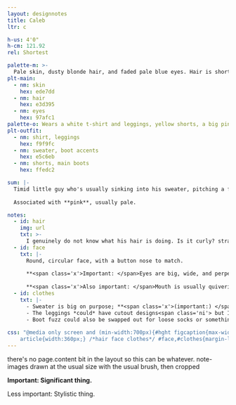 ```yaml
---
layout: designnotes
title: Caleb
ltr: c

h-us: 4'0"
h-cm: 121.92
rel: Shortest

palette-m: >-
  Pale skin, dusty blonde hair, and faded pale blue eyes. Hair is short and frazzled, drawn with stylistic "bumps" for a softer appearance.
plt-main:
  - nm: skin
    hex: ede7dd
  - nm: hair
    hex: e3d395
  - nm: eyes
    hex: 97afc1
palette-o: Wears a white t-shirt and leggings, yellow shorts, a big pink off-shoulder sweater with sleeves that cover the hands, and fuzzy yellow & pink boots.
plt-outfit:
  - nm: shirt, leggings
    hex: f9f9fc
  - nm: sweater, boot accents
    hex: e5c6eb
  - nm: shorts, main boots
    hex: ffedc2

sum: |-
  Timid little guy who's usually sinking into his sweater, pitching a fit, or both. Huge, nervous eyes and a mouth that's always wavering. Clothes drown him in soft pastels; hands are almost always tucked into long sleeves.
  
  Associated with **pink**, usually pale.

notes:
  - id: hair
    img: url
    txt: >-
      I genuinely do not know what his hair is doing. Is it curly? straight? The world may never know. <span class='ni'>The way I draw it, the "bumps" tend to tilt outward from a straighter "nub" at the back of the head.</span>
  - id: face
    txt: |-
      Round, circular face, with a button nose to match.
      
      **<span class='x'>Important: </span>Eyes are big, wide, and perpetually sad- and/or nervous-looking**; <span class='ni'>I tend to tilt the outer line downwards for a droopy look.</span> Short, round eyebrows.
      
      **<span class='x'>Also important: </span>Mouth is usually quivering or otherwise tense**<span class='ni'>; I almost always draw it with shaky lines, even with open-mouthed or smiling expressions.</span>
  - id: clothes
    txt: |-
      - Sweater is big on purpose; **<span class='x'>(important:) </span>hands are rarely if ever visible**.
      - The leggings *could* have cutout designs<span class='ni'> but I am too lazy to draw them consistently so they don't.</span>
      - Boot fuzz could also be swapped out for loose socks or something. Just put something pink and soft there.
      
css: "@media only screen and (min-width:700px){#hght figcaption{max-width:8em;} #main{width:600px; padding-right:55px;} body{width:1365px;} #sum{width:45.65rem;}
	article{width:360px;} /*hair face clothes*/ #face,#clothes{margin-left:370px;} #clothes{margin-top:295px;} article img{margin:.5em 0;}}"
---
```

there's no page.content bit in the layout so this can be whatever. note-images drawn at the usual size with the usual brush, then cropped

**<span class='x'>Important: </span>Significant thing.**

<span class='ni'><span class='x'>Less important: </span>Stylistic thing.</span>